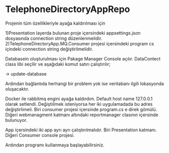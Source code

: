 # TelephoneDirectoryAppRepo

Projenin tüm özellikleriyle ayağa kaldırılması için

1)Presentation layerda bulunan proje içersindeki appsettings.json dosyasında connection string düzenlenmelidir.
2)TelephoneDirectoryApp.MQ.Consumer projesi içersindeki program cs içindeki connection string değiştirilmelidir.

Databasein oluşturulması için Pakage Manager Console açılır. DataContect class libi seçilir ve aşağıdaki komut satırı çalıştırılır;

 -> update-database

Ardından bağlantıda herhangi bir problem yok ise veritabanı ilgili lokasyonda oluşacaktır.

Docker ile rabbitmq engini ayağa kaldırdım. Default host name 127.0.0.1 olarak setlendi. Değiştiilmek isteniyorsa her iki uygulamadada bu adres değiştirlimeli.
Biri consumer projesi içersinde program.cs e direk gömülü.
Diğeri webmanagment katmanı altındaki reportmanager clasının içersinde bulunuyor. 

App içersindeki iki app ayrı ayrı çalıştırılmalıdır. Biri Presentation katmanı. Diğeri Consumer console projesi.

Ardından programı kullanmaya başlayabilirsiniz.
 
